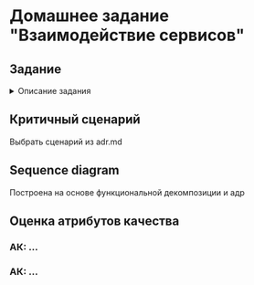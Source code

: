 # Домашнее задание "Взаимодействие сервисов"
## Задание
<details>
  <summary>Описание задания</summary>
  Необходимо описать взаимодействие нескольких сервисов и оценить архитектурное решение. Для критичного сценария

- [] Создать диаграмму последовательности (sequence diagram)
- [] Сделать оценку атрибутов качества (например, надежность, производительность, модифицируемость и т.д) с помощью конкретных сценариев и характеристик ИТ системы.
</details>

## Критичный сценарий
Выбрать сценарий из adr.md
## Sequence diagram
Построена на основе функциональной декомпозиции и адр
## Оценка атрибутов качества
### АК: ...
### АК: ...